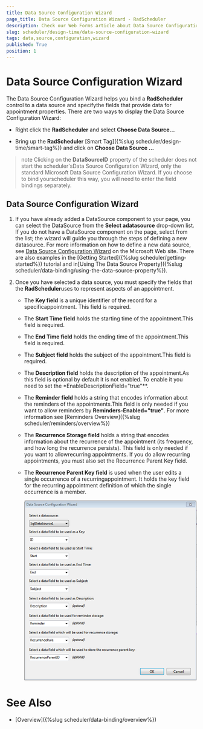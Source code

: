 ```yaml
---
title: Data Source Configuration Wizard
page_title: Data Source Configuration Wizard - RadScheduler
description: Check our Web Forms article about Data Source Configuration Wizard.
slug: scheduler/design-time/data-source-configuration-wizard
tags: data,source,configuration,wizard
published: True
position: 1
---
```


# Data Source Configuration Wizard



The Data Source Configuration Wizard helps you bind a **RadScheduler** control to a data source and specifythe fields that provide data for appointment properties. There are two ways to display the Data Source Configuration Wizard:

* Right click the **RadScheduler** and select **Choose Data Source...**

* Bring up the **RadScheduler** [Smart Tag]({%slug scheduler/design-time/smart-tag%}) and click on **Choose Data Source ...**

>note Clicking on the **DataSourceID** property of the scheduler does not start the scheduler'sData Source Configuration Wizard, only the standard Microsoft Data Source Configuration Wizard. If you choose to bind yourscheduler this way, you will need to enter the field bindings separately.
>


## Data Source Configuration Wizard

1. If you have already added a DataSource component to your page, you can select the DataSource from the **Select adatasource** drop-down list. If you do not have a DataSource component on the page, select<New data source...> from the list; the wizard will guide you through the steps of defining a new datasource. For more information on how to define a new data source, see [Data Source Configuration Wizard](https://msdn.microsoft.com/en-us/library/w4dd7z6t(VS.80).aspx) on the Microsoft Web site. There are also examples in the [Getting Started]({%slug scheduler/getting-started%}) tutorial and in[Using The Data Source Property]({%slug scheduler/data-binding/using-the-data-source-property%}).

1. Once you have selected a data source, you must specify the fields that the **RadScheduler**uses to represent aspects of an appointment.

	* The **Key field** is a unique identifier of the record for a specificappointment. This field is required.

	* The **Start Time field** holds the starting time of the appointment.This field is required.

	* The **End Time field** holds the ending time of the appointment.This field is required.

	* The **Subject field** holds the subject of the appointment.This field is required.

	* The **Description field** holds the description of the appointment.As this field is optional by default it is not enabled. To enable it you need to set the *EnableDescriptionField="true"**.

	* The **Reminder field** holds a string that encodes information about the reminders of the appointments.This field is only needed if you want to allow reminders by **Reminders-Enabled="true"**. For more information see [Reminders Overview]({%slug scheduler/reminders/overview%})

	* The **Recurrence Storage field** holds a string that encodes information about the recurrence of the appointment (its frequency, and how long the recurrence persists). This field is only needed if you want to allowrecurring appointments. If you do allow recurring appointments, you must also set the Recurrence Parent Key field.

	* The **Recurrence Parent Key field** is used when the user edits a single occurrence of a recurringappointment. It holds the key field for the recurring appointment definition of which the single occurrence is a member.

		![Data Source Configuration](images/scheduler_datasourceconfiguration.png)

# See Also

 * [Overview]({%slug scheduler/data-binding/overview%})
